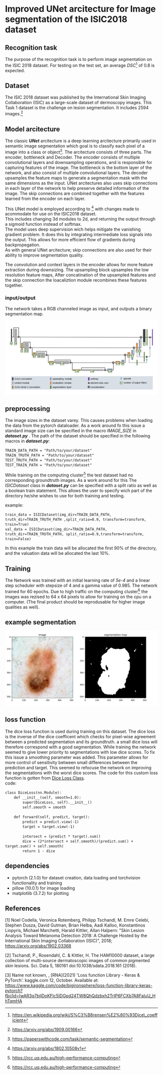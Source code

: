 # Improved UNet arcitecture for Image segmentation of the ISIC2018 dataset
## Recognition task
The purpose of the recognition task is to perform image segmentation on the ISIC 2018 dataset. 
For testing on the test set, an average *DSC*[^1] of 0.8 is expected.

[^1]: https://en.wikipedia.org/wiki/S%C3%B8rensen%E2%80%93Dice\_coefficient 
## Dataset
The ISIC 2018 dataset was published by the International Skin Imaging Collaboration (ISIC) as
a large-scale dataset of dermoscopy images. This Task 1 dataset is the challenge on lesion segmentation.
It includes 2594 images.[^2]

[^2]: https://arxiv.org/abs/1909.00166
## Model arcitecture
The classic ***UNet*** arcitecture is a deep learning arcitecture primarily used in semantic image segmentation
which goal is to classify each pixel of a image into a class or object[^3].
The arcitecture consists of three parts. The encoder, bottleneck and Decoder. The encoder consists of multiple
convolutional layers and downsampling operations, and is responsible for capturing features of the image.
The bottleneck is the bottom layer of the network, and also consist of multiple convolutional layers.
The decoder upsamples the feature maps to generate a segmentation mask with the same dimensions as the input.
UNet arcitectures also uses skip connections in each layer of the network to help preserve detailed information of the image. 
The skip connections are combined together with the features learned from the encoder on each layer.

This UNet model is employed according to [^4] with changes made to acommodate for use on the ISIC2018 dataset. \
This includes changing 3d modules to 2d, and returning the output through a sigmoid function instead of softmax. \
The model uses deep supervision wich helps mitigate the vanishing gradient problem. It does this by integrating
intermediate loss signals into the output. This allows for more efficient flow of gradients during backpropegation. \
As with general UNet arcitecture; skip connections are also used for their ability to improve segmentation quality. 

The convolution and context layers in the encoder allows for more feature extraction during downsizing.
The upsampling block upsamples the low resolution feature maps, 
After concatination of the upsampled features and the skip connection the loacaliztion module recombines these features together.

### input/output
The network takes a RGB channeled image as input, and outputs a binary segmentation map.

![model arcitecture](images/model_arcitecture.png)

[^3]: https://paperswithcode.com/task/semantic-segmentation
[^4]: https://arxiv.org/abs/1802.10508v1

## preprocessing
The image sizes in the dataset varey. This causes problems when loading the data from the pytorch dataloader.
As a work around fo this issue a standard image size can be specified in the macro *IMAGE_SIZE* in ***dataset.py*** .
The path of the dataset should be specified in the following macros in ***dataset.py***:
```
TRAIN_DATA_PATH = "Path/to/your/dataset"
TRAIN_TRUTH_PATH = "Path/to/your/dataset"
TEST_TRUTH_PATH = "Path/to/your/dataset"
TEST_TRAIN_PATH = "Path/to/your/dataset"
```
While training on the computing cluster[^5] the test dataset had no corresponding groundtruth images. 
As a work around for this The *ISICDataset* class in ***dataset.py*** can be specified with a split ratio as well as a boolean train statement. 
This allows the user to specify wich part of the directory he/she wishes 
to use for both training and testing.

example:
```
train_data = ISICDataset(img_dir=TRAIN_DATA_PATH, truth_dir=TRAIN_TRUTH_PATH ,split_ratio=0.9, transform=transform, train=True)
val_data = ISICDataset(img_dir=TRAIN_DATA_PATH, truth_dir=TRAIN_TRUTH_PATH, split_ratio=0.9,transform=transform, train=False)
```

In this example the train data will be allocated the first 90% of the directory,
and the valuation data will be allocated the last 10%.

## Training
The Network was trained with an initial learning rate of *5e-4* and a linear step scheduler with stepsize of 4 and
a gamma value of 0.985. The network trained for 60 epochs. Due to high traffic on the computing cluster[^5] the images was rezised to
64 x 64 pixels to allow for training on the cpu on a computer. (The final product should be reprodusable for higher image qualities as well).

[^5]: https://rcc.uq.edu.au/high-performance-computing
## example segmentation
![example of image segmentation](images/segmentation_example.png)

## loss function
The dice loss function is used during training on this dataset.
The dice loss is the inverse of the dice coefficent which checks 
for pixel-wise agreement between a predicted segmentation and its groundtruth. 
a small dice loss will therefore correspond with a good segmentation.
While training the network seemed to give lower priority to segmentations with low dice scores.
To fix this issue a smoothing parameter was added. This parameter allows for more control of
sensitivity between small differences between the prediction and target. This seemed to refocuse the network on
improving the segmentations with the worst dice scores.
The code for this custom loss function is gotten from [Dice Loss Class](https://www.kaggle.com/code/bigironsphere/loss-function-library-keras-pytorch?fbclid=IwAR3q7bjIDoKFlc5IDGpd24TW8QhQdzbxh2TrIP6FCXb7A8FaluU_HhTqmHA). \
code:
```
class DiceLoss(nn.Module):
    def __init__(self, smooth=1.0):
        super(DiceLoss, self).__init__()
        self.smooth = smooth

    def forward(self, predict, target):
        predict = predict.view(-1)
        target = target.view(-1)

        intersect = (predict * target).sum()
        dice = (2*intersect + self.smooth)/(predict.sum() + target.sum() + self.smooth)
        return 1 - dice
```

## dependencies
* pytorch (2.1.0) for dataset creation, data loading and torchvision functionality and training
* pillow (10.0.1) for image loading
* matplotlib (3.7.2) for plotting

## References
[1] Noel Codella, Veronica Rotemberg, Philipp Tschandl, M. Emre Celebi, Stephen Dusza, David Gutman, Brian Helba, Aadi Kalloo, Konstantinos Liopyris, Michael Marchetti, Harald Kittler, Allan Halpern: "Skin Lesion Analysis Toward Melanoma Detection 2018: A Challenge Hosted by the International Skin Imaging Collaboration (ISIC)", 2018; https://arxiv.org/abs/1902.03368

[2] Tschandl, P., Rosendahl, C. & Kittler, H. The HAM10000 dataset, a large collection of multi-source dermatoscopic images of common pigmented skin lesions. Sci. Data 5, 180161 doi:10.1038/sdata.2018.161 (2018).

[3] Name not known, , \[RNA\](2021) 'Loss function Library - Keras & PyTorch'. kaggle.com
    12, October. Available at: https://www.kaggle.com/code/bigironsphere/loss-function-library-keras-pytorch?fbclid=IwAR3q7bjIDoKFlc5IDGpd24TW8QhQdzbxh2TrIP6FCXb7A8FaluU_HhTqmHA 
